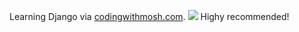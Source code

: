 Learning Django via [codingwithmosh.com](https://codewithmosh.com/courses/423295).
![](https://www.filepicker.io/api/file/06AcIUQWTEWaeN2wK1bP)
Highy recommended!